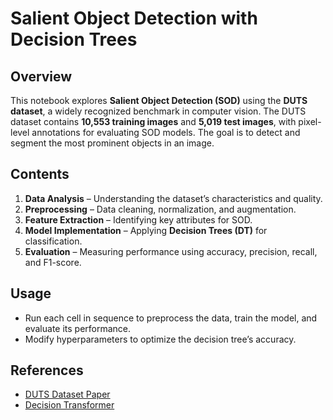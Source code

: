 # Salient Object Detection with Decision Trees

## Overview
This notebook explores **Salient Object Detection (SOD)** using the **DUTS dataset**, a widely recognized benchmark in computer vision. The DUTS dataset contains **10,553 training images** and **5,019 test images**, with pixel-level annotations for evaluating SOD models. The goal is to detect and segment the most prominent objects in an image.

## Contents
1. **Data Analysis** – Understanding the dataset’s characteristics and quality.
2. **Preprocessing** – Data cleaning, normalization, and augmentation.
3. **Feature Extraction** – Identifying key attributes for SOD.
4. **Model Implementation** – Applying **Decision Trees (DT)** for classification.
5. **Evaluation** – Measuring performance using accuracy, precision, recall, and F1-score.

## Usage
- Run each cell in sequence to preprocess the data, train the model, and evaluate its performance.
- Modify hyperparameters to optimize the decision tree’s accuracy.

## References
- [DUTS Dataset Paper](https://openaccess.thecvf.com/content_cvpr_2017/html/Wang_Learning_to_Detect_CVPR_2017_paper.html)
- [Decision Transformer](https://arxiv.org/abs/2106.01345)
